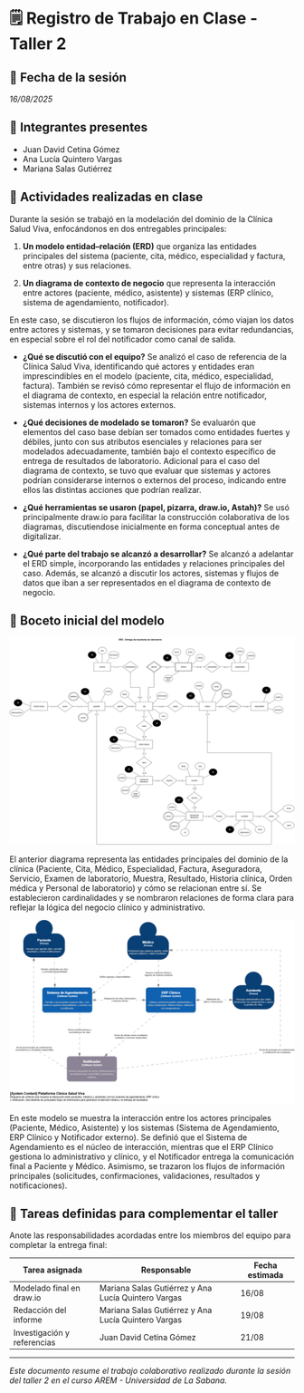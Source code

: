 # 🗒️ Registro de Trabajo en Clase - Taller 2

## 📆 Fecha de la sesión
_16/08/2025_

## 👥 Integrantes presentes
- Juan David Cetina Gómez
- Ana Lucía Quintero Vargas
- Mariana Salas Gutiérrez

## 🧠 Actividades realizadas en clase

Durante la sesión se trabajó en la modelación del dominio de la Clínica Salud Viva, enfocándonos en dos entregables principales:

1. **Un modelo entidad–relación (ERD)** que organiza las entidades principales del sistema (paciente, cita, médico, especialidad y factura, entre otras) y sus relaciones.

2. **Un diagrama de contexto de negocio** que representa la interacción entre actores (paciente, médico, asistente) y sistemas (ERP clínico, sistema de agendamiento, notificador).

En este caso, se discutieron los flujos de información, cómo viajan los datos entre actores y sistemas, y se tomaron decisiones para evitar redundancias, en especial sobre el rol del notificador como canal de salida.

- **¿Qué se discutió con el equipo?**
    Se analizó el caso de referencia de la Clínica Salud Viva, identificando qué actores y entidades eran imprescindibles en el modelo (paciente, cita, médico, especialidad, factura). También se revisó cómo representar el flujo de información en el diagrama de contexto, en especial la relación entre notificador, sistemas internos y los actores externos.

- **¿Qué decisiones de modelado se tomaron?**
    Se evaluarón que elementos del caso base debían ser tomados como entidades fuertes y débiles, junto con sus atributos esenciales y relaciones para ser modelados adecuadamente, también bajo el contexto específico de entrega de resultados de laboratorio. Adicional para el caso del diagrama de contexto, se tuvo que evaluar que sistemas y actores podrían considerarse internos o externos del proceso, indicando entre ellos las distintas acciones que podrían realizar. 

- **¿Qué herramientas se usaron (papel, pizarra, draw.io, Astah)?**
    Se usó principalmente draw.io para facilitar la construcción colaborativa de los diagramas, discutiendose inicialmente en forma conceptual antes de digitalizar.

- **¿Qué parte del trabajo se alcanzó a desarrollar?**
    Se alcanzó a adelantar el ERD simple, incorporando las entidades y relaciones principales del caso. Además, se alcanzó a discutir los actores, sistemas y flujos de datos que iban a ser representados en el diagrama de contexto de negocio. 

## 🧩 Boceto inicial del modelo

![ERD del caso base Clínica Salud Viva](./modelo-er-borrador.drawio.png)

El anterior diagrama representa las entidades principales del dominio de la clínica (Paciente, Cita, Médico, Especialidad, Factura, Aseguradora, Servicio, Examen de laboratorio, Muestra, Resultado, Historia clínica, Orden médica y Personal de laboratorio) y cómo se relacionan entre sí. Se establecieron cardinalidades y se nombraron relaciones de forma clara para reflejar la lógica del negocio clínico y administrativo.

![Diagrama de contexto de negocio del caso base Clínica Salud Viva](./contexto-borrador.drawio.png)

En este modelo se muestra la interacción entre los actores principales (Paciente, Médico, Asistente) y los sistemas (Sistema de Agendamiento, ERP Clínico y Notificador externo). Se definió que el Sistema de Agendamiento es el núcleo de interacción, mientras que el ERP Clínico gestiona lo administrativo y clínico, y el Notificador entrega la comunicación final a Paciente y Médico. Asimismo, se trazaron los flujos de información principales (solicitudes, confirmaciones, validaciones, resultados y notificaciones).

## 🔁 Tareas definidas para complementar el taller

Anote las responsabilidades acordadas entre los miembros del equipo para completar la entrega final:

| Tarea asignada | Responsable | Fecha estimada |
|----------------|-------------|----------------|
| Modelado final en draw.io | Mariana Salas Gutiérrez y Ana Lucía Quintero Vargas | 16/08 |
| Redacción del informe     | Mariana Salas Gutiérrez y Ana Lucía Quintero Vargas | 19/08 |
| Investigación y referencias | Juan David Cetina Gómez | 21/08 |

---

_Este documento resume el trabajo colaborativo realizado durante la sesión del taller 2 en el curso AREM - Universidad de La Sabana._
